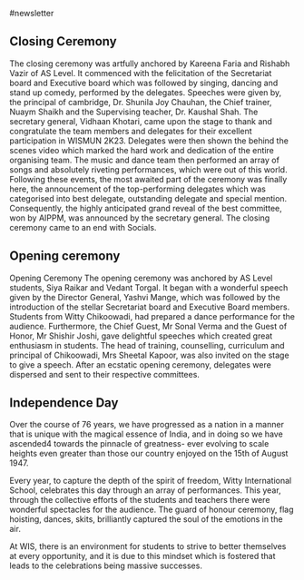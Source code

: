 #newsletter
## Closing Ceremony 
The closing ceremony was artfully anchored by Kareena Faria and Rishabh Vazir of AS Level. It commenced with the felicitation of the Secretariat board and Executive board which was followed by singing, dancing and stand up comedy, performed by the delegates. Speeches were given by, the principal of cambridge, Dr. Shunila Joy Chauhan, the Chief trainer, Nuaym Shaikh and the Supervising teacher, Dr. Kaushal Shah. The secretary general, Vidhaan Khotari, came upon the stage to thank and congratulate the team members and delegates for their excellent participation in WISMUN 2K23. Delegates were then shown the behind the scenes video which marked the hard work and dedication of the entire organising team. The music and dance team then performed an array of songs and absolutely riveting performances, which were out of this world.  Following these events, the most awaited part of the ceremony was finally here, the announcement of the top-performing delegates which was categorised into best delegate, outstanding delegate and special mention. Consequently, the highly anticipated grand reveal of the best committee, won by AIPPM, was announced by the secretary general. The closing ceremony came to an end with Socials. 
## Opening ceremony
Opening Ceremony
The opening ceremony was anchored by AS Level students, Siya Raikar and Vedant Torgal. It began with a wonderful speech given by the Director General, Yashvi Mange, which was followed by the introduction of the stellar Secretariat board and Executive Board members. Students from Witty Chikoowadi, had prepared a dance performance for the audience. Furthermore, the Chief Guest, Mr Sonal Verma and the Guest of Honor, Mr Shishir Joshi, gave delightful speeches which created great enthusiasm in students. The head of training, counselling, curriculum and principal of Chikoowadi, Mrs Sheetal Kapoor, was also invited on the stage to give a speech. After an ecstatic opening ceremony, delegates were dispersed and sent to their respective committees. 
## Independence Day
Over the course of 76 years, we have progressed as a nation in a manner that is unique with the magical essence of India, and in doing so we have ascended4 towards the pinnacle of greatness- ever evolving to scale heights even greater than those our country enjoyed on the 15th of August 1947. 

Every year, to capture the depth of the spirit of freedom, Witty International School, celebrates this day through an array of performances. This year, through the collective efforts of the students and teachers there were wonderful spectacles for the audience. The guard of honour ceremony, flag hoisting, dances, skits, brilliantly captured the soul of the emotions in the air.

At WIS, there is an environment for students to strive to better themselves at every opportunity, and it is due to this mindset which is fostered that leads to the celebrations being massive successes.

